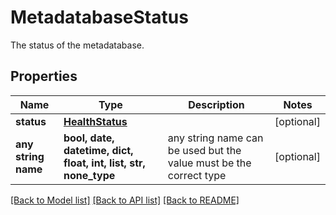 # MetadatabaseStatus

The status of the metadatabase.

## Properties
Name | Type | Description | Notes
------------ | ------------- | ------------- | -------------
**status** | [**HealthStatus**](HealthStatus.md) |  | [optional] 
**any string name** | **bool, date, datetime, dict, float, int, list, str, none_type** | any string name can be used but the value must be the correct type | [optional]

[[Back to Model list]](../README.md#documentation-for-models) [[Back to API list]](../README.md#documentation-for-api-endpoints) [[Back to README]](../README.md)


